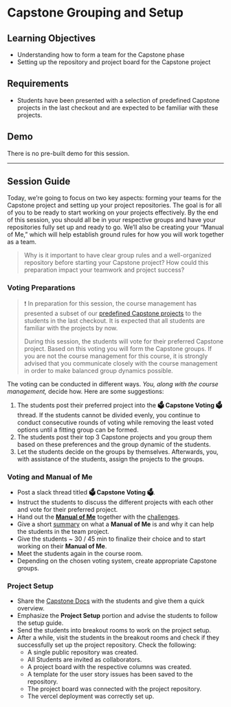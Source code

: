 # Capstone Grouping and Setup

## Learning Objectives

- Understanding how to form a team for the Capstone phase
- Setting up the repository and project board for the Capstone project

## Requirements

- Students have been presented with a selection of predefined Capstone projects in the last checkout and are expected to be familiar with these projects.

## Demo

There is no pre-built demo for this session.

---

## Session Guide

Today, we’re going to focus on two key aspects: forming your teams for the Capstone project and setting up your project repositories. The goal is for all of you to be ready to start working on your projects effectively.
By the end of this session, you should all be in your respective groups and have your repositories fully set up and ready to go. We’ll also be creating your “Manual of Me,” which will help establish ground rules for how you will work together as a team.

> Why is it important to have clear group rules and a well-organized repository before starting your Capstone project? How could this preparation impact your teamwork and project success?

### Voting Preparations

> ❗️ In preparation for this session, the course management has presented a subset of our [predefined Capstone projects](https://github.com/neuefische/web-internal/tree/main/team-capstone-projects) to the students in the last checkout. It is expected that all students are familiar with the projects by now.
>
> During this session, the students will vote for their preferred Capstone project. Based on this voting you will form the Capstone groups. If you are not the course management for this course, it is strongly advised that you communicate closely with the course management in order to make balanced group dynamics possible.

The voting can be conducted in different ways. _You, along with the course management,_ decide how. Here are some suggestions:

1.  The students post their preferred project into the **🗳️ Capstone Voting 🗳️** thread. If the students cannot be divided evenly, you continue to conduct consecutive rounds of voting while removing the least voted options until a fitting group can be formed.
2.  The students post their top 3 Capstone projects and you group them based on these preferences and the group dynamic of the students.
3.  Let the students decide on the groups by themselves. Afterwards, you, with assistance of the students, assign the projects to the groups.

### Voting and Manual of Me

- Post a slack thread titled **🗳️ Capstone Voting 🗳️**.
- Instruct the students to discuss the different projects with each other and vote for their preferred project.
- Hand out the **[Manual of Me](assets/manual-of-me.md)** together with the [challenges](challenges-capstone-grouping-and-setup.md).
- Give a short [summary](./capstone-grouping-and-setup.md/#manual-of-me) on what a **Manual of Me** is and why it can help the students in the team project.
- Give the students ~ 30 / 45 min to finalize their choice and to start working on their **Manual of Me**.
- Meet the students again in the course room.
- Depending on the chosen voting system, create appropriate Capstone groups.

### Project Setup

- Share the [Capstone Docs](https://web-capstone-docs.neuefische.de/) with the students and give them a quick overview.
- Emphasize the **Project Setup** portion and advise the students to follow the setup guide.
- Send the students into breakout rooms to work on the project setup.
- After a while, visit the students in the breakout rooms and check if they successfully set up the project repository. Check the following:
  - A single public repository was created.
  - All Students are invited as collaborators.
  - A project board with the respective columns was created.
  - A template for the user story issues has been saved to the repository.
  - The project board was connected with the project repository.
  - The vercel deployment was correctly set up.

